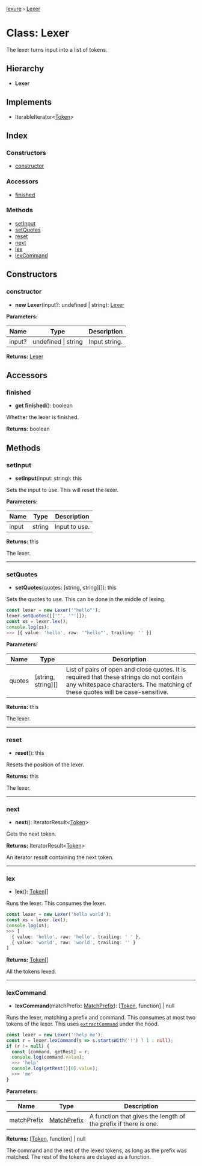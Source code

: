 [lexure](../README.md) › [Lexer](lexer.md)

# Class: Lexer

The lexer turns input into a list of tokens.

## Hierarchy

* **Lexer**

## Implements

* IterableIterator\<[Token](../interfaces/token.md)\>

## Index

### Constructors

* [constructor](lexer.md#constructor)

### Accessors

* [finished](lexer.md#finished)

### Methods

* [setInput](lexer.md#setinput)
* [setQuotes](lexer.md#setquotes)
* [reset](lexer.md#reset)
* [next](lexer.md#next)
* [lex](lexer.md#lex)
* [lexCommand](lexer.md#lexcommand)

## Constructors

###  constructor

* **new Lexer**(input?: undefined | string): [Lexer](lexer.md)

**Parameters:**

Name | Type | Description |
------ | ------ | ------ |
input? | undefined &#124; string | Input string.  |

**Returns:** [Lexer](lexer.md)

## Accessors

###  finished

* **get finished**(): boolean

Whether the lexer is finished.

**Returns:** boolean

## Methods

###  setInput

* **setInput**(input: string): this

Sets the input to use.
This will reset the lexer.

**Parameters:**

Name | Type | Description |
------ | ------ | ------ |
input | string | Input to use. |

**Returns:** this

The lexer.

___

###  setQuotes

* **setQuotes**(quotes: [string, string][]): this

Sets the quotes to use.
This can be done in the middle of lexing.

```ts
const lexer = new Lexer('"hello"');
lexer.setQuotes([['"', '"']]);
const xs = lexer.lex();
console.log(xs);
>>> [{ value: 'hello', raw: '"hello"', trailing: '' }]
```

**Parameters:**

Name | Type | Description |
------ | ------ | ------ |
quotes | [string, string][] | List of pairs of open and close quotes. It is required that these strings do not contain any whitespace characters. The matching of these quotes will be case-sensitive. |

**Returns:** this

The lexer.

___

###  reset

* **reset**(): this

Resets the position of the lexer.

**Returns:** this

The lexer.

___

###  next

* **next**(): IteratorResult\<[Token](../interfaces/token.md)\>

Gets the next token.

**Returns:** IteratorResult\<[Token](../interfaces/token.md)\>

An iterator result containing the next token.

___

###  lex

* **lex**(): [Token](../interfaces/token.md)[]

Runs the lexer.
This consumes the lexer.

```ts
const lexer = new Lexer('hello world');
const xs = lexer.lex();
console.log(xs);
>>> [
  { value: 'hello', raw: 'hello', trailing: ' ' },
  { value: 'world', raw: 'world', trailing: '' }
]
```

**Returns:** [Token](../interfaces/token.md)[]

All the tokens lexed.

___

###  lexCommand

* **lexCommand**(matchPrefix: [MatchPrefix](../README.md#matchprefix)): [[Token](../interfaces/token.md), function] | null

Runs the lexer, matching a prefix and command.
This consumes at most two tokens of the lexer.
This uses [`extractCommand`](../README.md#extractcommand) under the hood.

```ts
const lexer = new Lexer('!help me');
const r = lexer.lexCommand(s => s.startsWith('!') ? 1 : null);
if (r != null) {
  const [command, getRest] = r;
  console.log(command.value);
  >>> 'help'
  console.log(getRest()[0].value);
  >>> 'me'
}
```

**Parameters:**

Name | Type | Description |
------ | ------ | ------ |
matchPrefix | [MatchPrefix](../README.md#matchprefix) | A function that gives the length of the prefix if there is one. |

**Returns:** [[Token](../interfaces/token.md), function] | null

The command and the rest of the lexed tokens, as long as the prefix was matched.
The rest of the tokens are delayed as a function.
